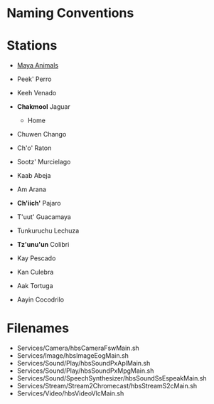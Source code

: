 # Naming Conventions

# Stations

- [Maya Animals](http://www.native-languages.org/maya_animals.htm)

- Peek' Perro
- Keeh Venado
- __Chakmool__ Jaguar
  - Home
- Chuwen Chango
- Ch'o' Raton
- Sootz' Murcielago
- Kaab Abeja
- Am Arana
- __Ch'iich'__ Pajaro
- T'uut' Guacamaya
- Tunkuruchu Lechuza
- __Tz'unu'un__ Colibri
- Kay Pescado
- Kan Culebra
- Aak Tortuga
- Aayin Cocodrilo

# Filenames

- Services/Camera/hbsCameraFswMain.sh
- Services/Image/hbsImageEogMain.sh
- Services/Sound/Play/hbsSoundPxAplMain.sh
- Services/Sound/Play/hbsSoundPxMpgMain.sh
- Services/Sound/SpeechSynthesizer/hbsSoundSsEspeakMain.sh
- Services/Stream/Stream2Chromecast/hbsStreamS2cMain.sh
- Services/Video/hbsVideoVlcMain.sh


